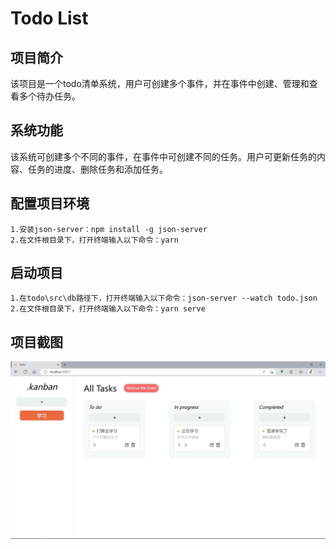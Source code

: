 # Todo List

## 项目简介

该项目是一个todo清单系统，用户可创建多个事件，并在事件中创建、管理和查看多个待办任务。

## 系统功能

该系统可创建多个不同的事件，在事件中可创建不同的任务。用户可更新任务的内容、任务的进度、删除任务和添加任务。

## 配置项目环境

```
1.安装json-server：npm install -g json-server
2.在文件根目录下，打开终端输入以下命令：yarn
```

## 启动项目

    1.在todo\src\db路径下，打开终端输入以下命令：json-server --watch todo.json
    2.在文件根目录下，打开终端输入以下命令：yarn serve

## 项目截图

![image text](https://github.com/RwMaxddd/Todo-List/blob/master/src/assets/1.jpg)
